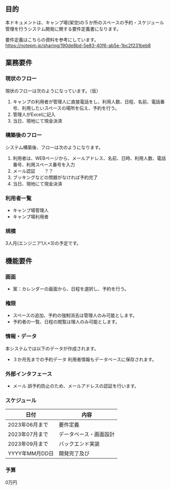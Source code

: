 ## 目的

本ドキュメントは、キャンプ場(架空)の５か所のスペースの予約・スケジュール管理を行うシステム開発に関する要件定義書になります。

要件定義はこちらの資料を参考にしています。  
https://notepm.jp/sharing/190de8bd-5e83-40f6-ab5e-1bc2f231beb8


## 業務要件

### 現状のフロー

現状のフローは次のようになっています。（仮）

1. キャンプの利用者が管理人に直接電話をし、利用人数、日程、名前、電話番号、利用したいスペースの場所を伝え、予約を行う。
1. 管理人がExcelに記入
1. 当日、現地にて現金決済

### 構築後のフロー

システム構築後、フローは次のようになります。

1. 利用者は、WEBページから、メールアドレス、名前、日時、利用人数、電話番号、利用スペース番号を入力
1. メール認証　　？？
1. ブッキングなどの問題がなければ予約完了
1. 当日、現地にて現金決済



### 利用者一覧

- キャンプ場管理人
- キャンプ場利用者

### 規模

3人月(エンジニア1人×3)の予定です。

## 機能要件

### 画面


- 案：カレンダーの画面から、日程を選択し、予約を行う。


### 権限

- スペースの追加、予約の強制消去は管理人のみ可能とします。
- 予約者の一覧、日程の閲覧は理人のみ可能とします。
  

### 情報・データ

本システムでは以下のデータが作成されます。

- ３か月先までの予約データ
利用者情報もデータベースに保存されます。

### 外部インタフェース

- メール
誤予約防止のため、メールアドレスの認証を行います。



### スケジュール

| 日付 | 内容 |
|--------|--------|
| 2023年06月まで | 要件定義 |
| 2023年07月まで | データベース・画面設計 |
| 2023年09月まで | バックエンド実装 |
| YYYY年MM月DD日 | 開発完了及び |

### 予算

0万円
